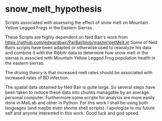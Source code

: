 # snow_melt_hypothesis
Scripts associated with assessing the effect of snow melt on Mountain Yellow Legged Frogs in the Eastern Sierras 

These Scripts are highly dependent on Ned Bair's work from https://github.com/edwardbair/ParBal/blob/master/getMelt.m 
Some of Ned Bairs scripts have been adapted or otherwise used to reanalyze his data and combine it with the Ribbitr data to determine how snow melt in the sierras is associed with Mountain Yellow Legged Frog
population health in the eastern sierras.

The driving theory is that increased melt rates should be associated with increased rates of BD infection.   

The spatial data obtained by Ned Bair is quite large.  So several steps have been taken to reduce these data into chunks managable by an average personal computer.   Furthermore some scripts for analysis are
more easily done in MatLab and other in Python.  For this work I shall be using both languages (and maybe even shome shell scripts).   I apologize to my future self and anyone interested in this work.  Good luck 
and god speed.
